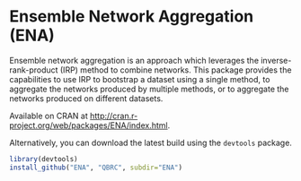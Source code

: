 Ensemble Network Aggregation (ENA)
===

Ensemble network aggregation is an approach which leverages the inverse-rank-product (IRP) method to combine networks. This package provides the capabilities to use IRP to bootstrap a dataset using a single method, to aggregate the networks produced by multiple methods, or to aggregate the networks produced on different datasets.

Available on CRAN at http://cran.r-project.org/web/packages/ENA/index.html.

Alternatively, you can download the latest build using the `devtools` package.

```r
library(devtools)
install_github("ENA", "QBRC", subdir="ENA")
```
